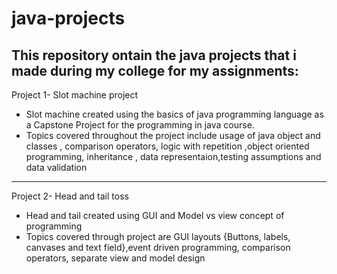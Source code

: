# java-projects
This repository ontain the java projects that i made during my college for my assignments:
----------------------------------------------------------------------------------------------------------------------------------------------------------------------------
Project 1- Slot machine project
 * Slot machine created using the basics of java programming language as a Capstone Project for the programming in java course.
 * Topics covered throughout the project include usage of java object and classes , comparison operators, logic with repetition
  ,object oriented programming, inheritance , data representaion,testing assumptions and data validation
  
------------------------------------------------------------------------------------------------------------------------------------------------------------------------
Project 2- Head and tail toss
* Head and tail created using GUI and Model vs view concept of programming
* Topics covered through project are GUI layouts {Buttons, labels, canvases and text field},event driven programming, comparison operators, separate view and model design
